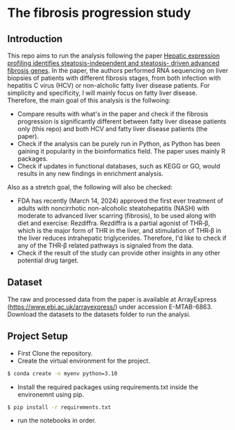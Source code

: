 # The fibrosis progression study

## Introduction
This repo aims to run the analysis following the paper [Hepatic expression profiling identifies steatosis-independent and steatosis- driven advanced fibrosis genes](https://insight.jci.org/articles/view/120274). In the paper, the authors performed RNA sequencing on liver biopsies of patients with different fibrosis stages, from both infection with hepatitis C virus (HCV) or non-alcholic fatty liver disease patients. For simplicity and specificity, I will mainly focus on fatty liver disease. Therefore, the main goal of this analysis is the follwoing:  

* Compare results with what's in the paper and check if the fibrosis progression is significantly different between fatty liver disease patients only (this repo) and both HCV and fatty liver disease patients (the paper).
* Check if the analysis can be purely run in Python, as Python has been gaining it popularity in the bioinformatics field. The paper uses mainly R packages.
* Check if updates in functional databases, such as KEGG or GO, would results in any new findings in enrichment analysis.

Also as a stretch goal, the following will also be checked:
* FDA has recently (March 14, 2024) approved the first ever treatment of adults with noncirrhotic non-alcoholic steatohepatitis (NASH) with moderate to advanced liver scarring (fibrosis), to be used along with diet and exercise: Rezdiffra. Rezdiffra is a partial agonist of THR‑β, which is the major form of THR in the liver, and stimulation of THR‑β in the liver reduces intrahepatic triglycerides. Therefore, I'd like to check if any of the THR‑β related pathways is signaled from the data.
* Check if the result of the study can provide other insights in any other potential drug target.

## Dataset
The raw and processed data from the paper is available at ArrayExpress (https://www.ebi.ac.uk/arrayexpress/) under accession E-MTAB-6863. Download the datasets to the datasets folder to run the analysi.

## Project Setup
  * First Clone the repository.
  * Create the virtual environment for the project. 
  ```sh
  $ conda create -n myenv python=3.10
  ```
  * Install the required packages using requirements.txt inside the environemnt using pip.
  ```sh
  $ pip install -r requirements.txt
  ```
  * run the notebooks in order.
